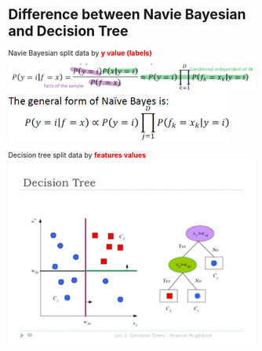 # Difference between Navie Bayesian and Decision Tree

Navie Bayesian split data by **<font color='red'> y value (labels)</font>**

![](.1_Navive_Bayesian_classification_images/f685ddae.png)
![](.1_Navive_Bayesian_classification_images/a9cae11f.png)

Decision tree split data by **<font color='red'>features values</font>**  
![](.0_my_thoughts_images/024750bf.png)